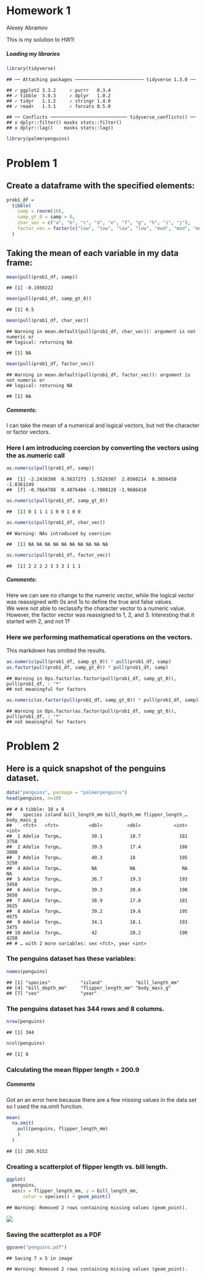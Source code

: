 Homework 1
================
Alexey Abramov

This is my solution to HW1\!

##### Loading my libraries

``` r
library(tidyverse)
```

    ## ── Attaching packages ───────────────────────── tidyverse 1.3.0 ──

    ## ✓ ggplot2 3.3.2     ✓ purrr   0.3.4
    ## ✓ tibble  3.0.3     ✓ dplyr   1.0.2
    ## ✓ tidyr   1.1.2     ✓ stringr 1.4.0
    ## ✓ readr   1.3.1     ✓ forcats 0.5.0

    ## ── Conflicts ──────────────────────────── tidyverse_conflicts() ──
    ## x dplyr::filter() masks stats::filter()
    ## x dplyr::lag()    masks stats::lag()

``` r
library(palmerpenguins)
```

# Problem 1

## Create a dataframe with the specified elements:

``` r
prob1_df = 
  tibble(
    samp = rnorm(10),
    samp_gt_0 = samp > 0,
    char_vec = c("a", "b", "c", "d", "e", "f", "g", "h", "i", "j"),
    factor_vec = factor(c("low", "low", "low", "low", "mod", "mod", "mod", "high", "high", "high"))
  )
```

## Taking the mean of each variable in my data frame:

``` r
mean(pull(prob1_df, samp))
```

    ## [1] -0.1950222

``` r
mean(pull(prob1_df, samp_gt_0))
```

    ## [1] 0.5

``` r
mean(pull(prob1_df, char_vec))
```

    ## Warning in mean.default(pull(prob1_df, char_vec)): argument is not numeric or
    ## logical: returning NA

    ## [1] NA

``` r
mean(pull(prob1_df, factor_vec))
```

    ## Warning in mean.default(pull(prob1_df, factor_vec)): argument is not numeric or
    ## logical: returning NA

    ## [1] NA

##### Comments:

I can take the mean of a numerical and logical vectors, but not the
character or factor vectors.

### Here I am introducing coercion by converting the vectors using the as.numeric call

``` r
as.numeric(pull(prob1_df, samp))
```

    ##  [1] -2.2438398  0.5637273  1.5526307  2.8560214  0.3056458 -1.0361149
    ##  [7] -0.7664788  0.4876404 -1.7008128 -1.9686410

``` r
as.numeric(pull(prob1_df, samp_gt_0))
```

    ##  [1] 0 1 1 1 1 0 0 1 0 0

``` r
as.numeric(pull(prob1_df, char_vec))
```

    ## Warning: NAs introduced by coercion

    ##  [1] NA NA NA NA NA NA NA NA NA NA

``` r
as.numeric(pull(prob1_df, factor_vec))
```

    ##  [1] 2 2 2 2 3 3 3 1 1 1

##### Comments:

Here we can see no change to the numeric vector, while the logical
vector was reassigned with 0s and 1s to define the true and false
values.  
We were not able to reclassify the character vector to a numeric value.
However, the factor vector was reassigned to 1, 2, and 3. Interesting
that it started with 2, and not 1?

### Here we performing mathematical operations on the vectors.

This markdown has omitted the results.

``` r
as.numeric(pull(prob1_df, samp_gt_0)) * pull(prob1_df, samp)
as.factor(pull(prob1_df, samp_gt_0)) * pull(prob1_df, samp)
```

    ## Warning in Ops.factor(as.factor(pull(prob1_df, samp_gt_0)), pull(prob1_df, : '*'
    ## not meaningful for factors

``` r
as.numeric(as.factor(pull(prob1_df, samp_gt_0)) * pull(prob1_df, samp))
```

    ## Warning in Ops.factor(as.factor(pull(prob1_df, samp_gt_0)), pull(prob1_df, : '*'
    ## not meaningful for factors

# Problem 2

## Here is a quick snapshot of the penguins dataset.

``` r
data("penguins", package = "palmerpenguins")
head(penguins, n=10)
```

    ## # A tibble: 10 x 8
    ##    species island bill_length_mm bill_depth_mm flipper_length_… body_mass_g
    ##    <fct>   <fct>           <dbl>         <dbl>            <int>       <int>
    ##  1 Adelie  Torge…           39.1          18.7              181        3750
    ##  2 Adelie  Torge…           39.5          17.4              186        3800
    ##  3 Adelie  Torge…           40.3          18                195        3250
    ##  4 Adelie  Torge…           NA            NA                 NA          NA
    ##  5 Adelie  Torge…           36.7          19.3              193        3450
    ##  6 Adelie  Torge…           39.3          20.6              190        3650
    ##  7 Adelie  Torge…           38.9          17.8              181        3625
    ##  8 Adelie  Torge…           39.2          19.6              195        4675
    ##  9 Adelie  Torge…           34.1          18.1              193        3475
    ## 10 Adelie  Torge…           42            20.2              190        4250
    ## # … with 2 more variables: sex <fct>, year <int>

### The penguins dataset has these variables:

``` r
names(penguins)
```

    ## [1] "species"           "island"            "bill_length_mm"   
    ## [4] "bill_depth_mm"     "flipper_length_mm" "body_mass_g"      
    ## [7] "sex"               "year"

### The penguins dataset has 344 rows and 8 columns.

``` r
nrow(penguins)
```

    ## [1] 344

``` r
ncol(penguins)
```

    ## [1] 8

### Calculating the mean flipper length = 200.9

##### Comments

Got an an error here because there are a few missing values in the data
set so I used the na.omit function.

``` r
mean(
  na.omit(
    pull(penguins, flipper_length_mm)
    )
  )
```

    ## [1] 200.9152

### Creating a scatterplot of flipper length vs. bill length.

``` r
ggplot(
  penguins, 
  aes(x = flipper_length_mm, y = bill_length_mm, 
      color = species)) + geom_point()
```

    ## Warning: Removed 2 rows containing missing values (geom_point).

![](p8105_hw1_aa3832_RMD_files/figure-gfm/-%20scatterplot-1.png)<!-- -->

### Saving the scatterplot as a PDF

``` r
ggsave("penguins.pdf")
```

    ## Saving 7 x 5 in image

    ## Warning: Removed 2 rows containing missing values (geom_point).
